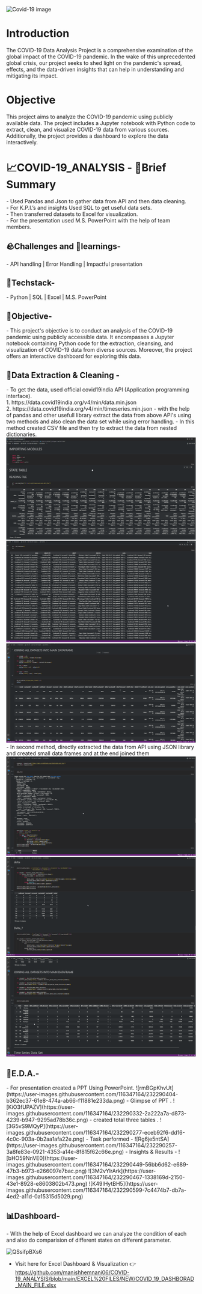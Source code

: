![Covid-19 image](https://github.com/mdkamran048/Covid-19-Analysis/assets/143988392/0edff2c1-2222-4578-9400-4cd6441bd405)

# Introduction

The COVID-19 Data Analysis Project is a comprehensive examination of the global impact of the COVID-19 pandemic. In the wake of this unprecedented global crisis, our project seeks to shed light on the pandemic's spread, effects, and the data-driven insights that can help in understanding and mitigating its impact.

# Objective

This project aims to analyze the COVID-19 pandemic using publicly available data. The project includes a Jupyter notebook with Python code to extract, clean, and visualize COVID-19 data from various sources. Additionally, the project provides a dashboard to explore the data interactively.
 
# 📈COVID-19_ANALYSIS - 📑Brief Summary
</h1>
- Used Pandas and Json to gather data from API and then data cleaning.
<br>
- For K.P.I.’s and insights Used SQL to get useful data sets.
<br>
- Then transferred datasets to Excel for visualization.
<br>
- For the presentation used M.S. PowerPoint with the help of team members.
<h2>
 🪨Challenges and 🧠learnings-
</h2>
- API handling | Error Handling | Impactful presentation
<h2>
 🤖Techstack-
</h2>
- Python | SQL | Excel | M.S. PowerPoint
<h2> 
  🥅Objective-
</h2>
- This project's objective is to conduct an analysis of the COVID-19 pandemic using publicly accessible data. It encompasses a Jupyter notebook containing Python code for the extraction, cleansing, and visualization of COVID-19 data from diverse sources. Moreover, the project offers an interactive dashboard for exploring this data.
<h2> 
  🔡Data Extraction & Cleaning -
</h2>
- To get the data, used official covid19india API (Application programming interface).
<br>
1. https://data.covid19india.org/v4/min/data.min.json
<br>
2. https://data.covid19india.org/v4/min/timeseries.min.json
- with the help of pandas and other usefull library extract the data from above API's using two methods and also clean the data set while using error handling.
- In this method created CSV file and then try to extract the data from nested dictionaries.
<img src="https://github.com/manishhemnani06/COVID-19_ANALYSIS/blob/main/PPT/voeSQzXwhn.png">
<img src="https://github.com/manishhemnani06/COVID-19_ANALYSIS/blob/main/PPT/3qebVBlQqR.png">
<img src="https://github.com/manishhemnani06/COVID-19_ANALYSIS/blob/main/PPT/jzg2yg5mWu.png">
- In second method, directly extracted the data from API using JSON library and created small data frames and at the end joined them 
<img src="https://github.com/manishhemnani06/COVID-19_ANALYSIS/blob/main/PPT/JR0LCBMeK0.png">
<img src="https://github.com/manishhemnani06/COVID-19_ANALYSIS/blob/main/PPT/J7kZJSbilv.png">
<img src="https://github.com/manishhemnani06/COVID-19_ANALYSIS/blob/main/PPT/pThgpjZ2Or.png">
<h2> 
  📑E.D.A.-
</h2>
- For presentation created a PPT Using PowerPoint.
![rmBGpKhvUt](https://user-images.githubusercontent.com/116347164/232290404-b362ec37-61e8-474a-ab66-f11881e233da.png)
-  Glimpse of PPT . 
![KiO3fUPAZV](https://user-images.githubusercontent.com/116347164/232290332-2a222a7a-d873-4239-b947-9295ad78b36c.png)
-  created total three tables . 
![3G5vS9MQyP](https://user-images.githubusercontent.com/116347164/232290277-eceb92f6-dd16-4c0c-903a-0b2aa1afa22e.png)
- Task performed -
![Rg6je5ntSA](https://user-images.githubusercontent.com/116347164/232290257-3a8fe83e-0921-4353-a14e-8f815f62c66e.png)
- Insights & Results -
![bHO59NnVE0](https://user-images.githubusercontent.com/116347164/232290449-56bb6d62-e689-47b3-b973-e266097e7bac.png)
![3M2vYlrArk](https://user-images.githubusercontent.com/116347164/232290467-1338169d-2150-43e1-8928-e8603802b473.png)
![K49IHytBH5](https://user-images.githubusercontent.com/116347164/232290599-7c4474b7-db7a-4ed2-a11d-0a15315d5029.png)
<h2> 
  📊Dashboard-
</h2>
- With the help of Excel dashboard we can analyze the condition of each and also do comparision of different states on different parameter.

![QSsifpBXs6](https://user-images.githubusercontent.com/116347164/232290845-d67f6d5e-1ea7-4721-be41-d321085bda93.png)

- Visit here for Excel Dashboard & Visualization 👉
https://github.com/manishhemnani06/COVID-19_ANALYSIS/blob/main/EXCEL%20FILES/NEW/COVID_19_DASHBORAD_MAIN_FILE.xlsx
